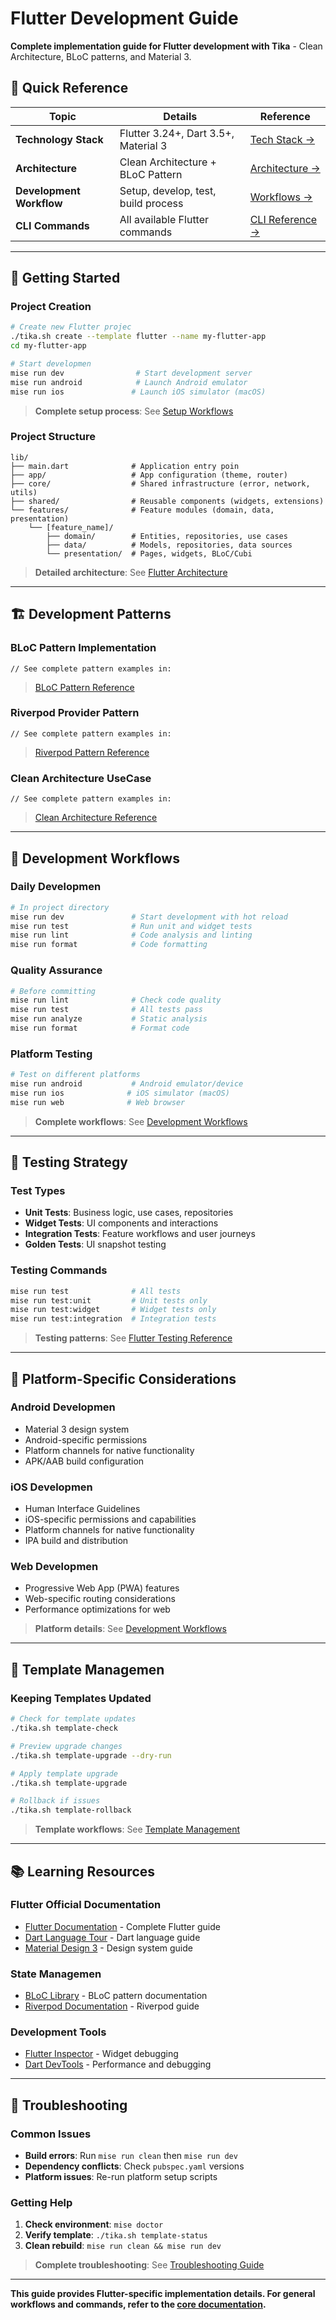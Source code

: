 # Flutter Development Guide

**Complete implementation guide for Flutter development with Tika** - Clean Architecture, BLoC patterns, and Material 3.

## 🎯 Quick Reference

| Topic | Details | Reference |
|-------|---------|-----------|
| **Technology Stack** | Flutter 3.24+, Dart 3.5+, Material 3 | [Tech Stack →](../../docs/REFERENCE.md#flutter-technology-stack) |
| **Architecture** | Clean Architecture + BLoC Pattern | [Architecture →](../../docs/REFERENCE.md#flutter-clean-architecture--bloc) |
| **Development Workflow** | Setup, develop, test, build process | [Workflows →](../../docs/WORKFLOWS.md#flutter-development) |
| **CLI Commands** | All available Flutter commands | [CLI Reference →](../../docs/CLI.md) |

---

## 🚀 Getting Started

### Project Creation
```bash
# Create new Flutter projec
./tika.sh create --template flutter --name my-flutter-app
cd my-flutter-app

# Start developmen
mise run dev                # Start development server
mise run android            # Launch Android emulator
mise run ios               # Launch iOS simulator (macOS)
```

> **Complete setup process**: See [Setup Workflows](../../docs/WORKFLOWS.md#setup-workflows)

### Project Structure
```
lib/
├── main.dart              # Application entry poin
├── app/                   # App configuration (theme, router)
├── core/                  # Shared infrastructure (error, network, utils)
├── shared/                # Reusable components (widgets, extensions)
└── features/              # Feature modules (domain, data, presentation)
    └── [feature_name]/
        ├── domain/        # Entities, repositories, use cases
        ├── data/          # Models, repositories, data sources
        └── presentation/  # Pages, widgets, BLoC/Cubi
```

> **Detailed architecture**: See [Flutter Architecture](../../docs/REFERENCE.md#flutter-clean-architecture--bloc)

---

## 🏗️ Development Patterns

### BLoC Pattern Implementation
```dar
// See complete pattern examples in:
```
> [BLoC Pattern Reference](../../docs/REFERENCE.md#flutter-bloc-pattern)

### Riverpod Provider Pattern
```dar
// See complete pattern examples in:
```
> [Riverpod Pattern Reference](../../docs/REFERENCE.md#flutter-riverpod-provider)

### Clean Architecture UseCase
```dar
// See complete pattern examples in:
```
> [Clean Architecture Reference](../../docs/REFERENCE.md#code-pattern-reference)

---

## 🔧 Development Workflows

### Daily Developmen
```bash
# In project directory
mise run dev               # Start development with hot reload
mise run test              # Run unit and widget tests
mise run lint              # Code analysis and linting
mise run format            # Code formatting
```

### Quality Assurance
```bash
# Before committing
mise run lint              # Check code quality
mise run test              # All tests pass
mise run analyze           # Static analysis
mise run format            # Format code
```

### Platform Testing
```bash
# Test on different platforms
mise run android           # Android emulator/device
mise run ios              # iOS simulator (macOS)
mise run web              # Web browser
```

> **Complete workflows**: See [Development Workflows](../../docs/WORKFLOWS.md#flutter-development)

---

## 🧪 Testing Strategy

### Test Types
- **Unit Tests**: Business logic, use cases, repositories
- **Widget Tests**: UI components and interactions
- **Integration Tests**: Feature workflows and user journeys
- **Golden Tests**: UI snapshot testing

### Testing Commands
```bash
mise run test              # All tests
mise run test:unit         # Unit tests only
mise run test:widget       # Widget tests only
mise run test:integration  # Integration tests
```

> **Testing patterns**: See [Flutter Testing Reference](../../docs/REFERENCE.md#flutter-technology-stack)

---

## 📱 Platform-Specific Considerations

### Android Developmen
- Material 3 design system
- Android-specific permissions
- Platform channels for native functionality
- APK/AAB build configuration

### iOS Developmen
- Human Interface Guidelines
- iOS-specific permissions and capabilities
- Platform channels for native functionality
- IPA build and distribution

### Web Developmen
- Progressive Web App (PWA) features
- Web-specific routing considerations
- Performance optimizations for web

> **Platform details**: See [Development Workflows](../../docs/WORKFLOWS.md#platform-specific-tasks)

---

## 🔄 Template Managemen

### Keeping Templates Updated
```bash
# Check for template updates
./tika.sh template-check

# Preview upgrade changes
./tika.sh template-upgrade --dry-run

# Apply template upgrade
./tika.sh template-upgrade

# Rollback if issues
./tika.sh template-rollback
```

> **Template workflows**: See [Template Management](../../docs/WORKFLOWS.md#template-management-workflows)

---

## 📚 Learning Resources

### Flutter Official Documentation
- [Flutter Documentation](https://flutter.dev/docs) - Complete Flutter guide
- [Dart Language Tour](https://dart.dev/language) - Dart language guide
- [Material Design 3](https://m3.material.io) - Design system guide

### State Managemen
- [BLoC Library](https://bloclibrary.dev) - BLoC pattern documentation
- [Riverpod Documentation](https://riverpod.dev) - Riverpod guide

### Development Tools
- [Flutter Inspector](https://docs.flutter.dev/tools/flutter-inspector) - Widget debugging
- [Dart DevTools](https://docs.flutter.dev/tools/devtools) - Performance and debugging

---

## 🚨 Troubleshooting

### Common Issues
- **Build errors**: Run `mise run clean` then `mise run dev`
- **Dependency conflicts**: Check `pubspec.yaml` versions
- **Platform issues**: Re-run platform setup scripts

### Getting Help
1. **Check environment**: `mise doctor`
2. **Verify template**: `./tika.sh template-status`
3. **Clean rebuild**: `mise run clean && mise run dev`

> **Complete troubleshooting**: See [Troubleshooting Guide](../../docs/TROUBLESHOOTING.md)

---

**This guide provides Flutter-specific implementation details. For general workflows and commands, refer to the [core documentation](../../docs/).**

